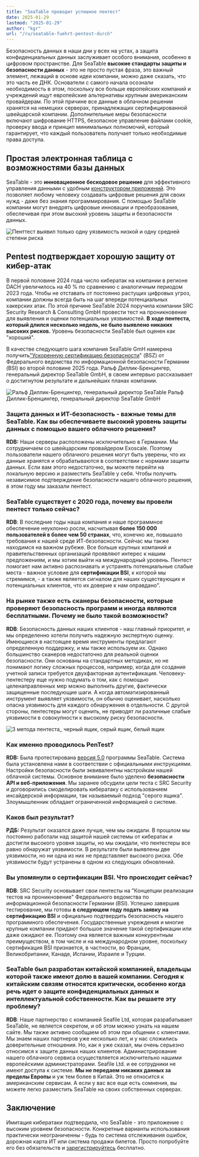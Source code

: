 ```yaml
---
title: "SeaTable проводит успешное пентест"
date: 2025-01-29
lastmod: "2025-01-29"
author: "kgr"
url: "/ru/seatable-fuehrt-pentest-durch"
---
```


Безопасность данных в наши дни у всех на устах, а защита конфиденциальных данных заслуживает особого внимания, особенно в цифровом пространстве. Для SeaTable **высокие стандарты защиты и безопасности данных** - это не просто пустая фраза, это важный элемент, лежащий в основе идеи компании, можно даже сказать, что это часть ее ДНК. Основатели с самого начала осознали необходимость в этом, поскольку все больше европейских компаний и учреждений ищут европейские альтернативы крупным американским провайдерам. По этой причине все данные в облачном решении хранятся на немецких серверах, принадлежащих сертифицированной швейцарской компании. Дополнительные меры безопасности включают шифрование HTTPS, безопасное управление файлами cookie, проверку ввода и принцип минимальных полномочий, который гарантирует, что каждый пользователь получает только необходимые права доступа.

## Простая электронная таблица с возможностями базы данных

SeaTable - это **инновационное бескодовое решение** для эффективного управления данными с удобным [конструктором приложений](https://seatable.io/ru/docs/apps/universelle-app/). Это позволяет любому человеку создавать цифровые решения для своих нужд - даже без знания программирования. С помощью SeaTable компании могут внедрять цифровые инновации и преобразования, обеспечивая при этом высокий уровень защиты и безопасности данных.

![Пенттест выявил только одну уязвимость низкой и одну средней степени риска](https://seatable.io/wp-content/uploads/2025/01/Pentest-Ergebnis-1-711x474.png)

## Pentest подтверждает хорошую защиту от кибер-атак

В первой половине 2024 года число кибератак на компании в регионе DACH увеличилось на 40 % по сравнению с аналогичным периодом 2023 года. Чтобы не отставать от постоянно растущих цифровых угроз, компании должны всегда быть на шаг впереди потенциальных хакерских атак. По этой причине SeaTable 2024 поручила компании SRC Security Research & Consulting GmbH провести тест на проникновение для выявления и оценки потенциальных уязвимостей. **В ходе пентеста, который длился несколько недель, не было выявлено никаких высоких рисков.** Уровень безопасности SeaTable был оценен как "хороший".

В качестве следующего шага компания SeaTable GmH намерена получить["Ускоренную сертификацию безопасности](https://www.bsi.bund.de/DE/Themen/Unternehmen-und-Organisationen/Standards-und-Zertifizierung/Zertifizierung-und-Anerkennung/Zertifizierung-von-Produkten/Beschleunigte-Sicherheitszertifizierung/beschleunigte-sicherheitszertifizierung_node.html)" (BSZ) от Федерального ведомства по информационной безопасности Германии (BSI) во второй половине 2025 года. Ральф Диллик-Бренцингер, генеральный директор SeaTable GmbH, в своем интервью рассказывает о достигнутом результате и дальнейших планах компании.

![Ральф Диллик-Бренцингер, генеральный директор SeaTable](https://seatable.io/wp-content/uploads/2025/01/Pentest-RDB-711x474.png) Ральф Диллик-Бренцингер, генеральный директор SeaTable GmbH

### Защита данных и ИТ-безопасность - важные темы для SeaTable. Как вы обеспечиваете высокий уровень защиты данных с помощью вашего облачного решения?

**RDB:** Наши серверы расположены исключительно в Германии. Мы сотрудничаем со швейцарским провайдером Exoscale. Поэтому пользователи нашего облачного решения могут быть уверены, что их данные хранятся и обрабатываются в соответствии с нормами защиты данных. Если вам этого недостаточно, вы можете перейти на локальную версию и разместить SeaTable у себя. Чтобы получить независимое подтверждение безопасности нашего облачного решения, в этом году мы заказали пентест.

### SeaTable существует с 2020 года, почему вы провели пентест только сейчас?

**RDB**: В последние годы наша компания и наше программное обеспечение неуклонно росли, насчитывая **более 150 000 пользователей в более чем 50 странах**, что, конечно же, повышало требования к нашей среде ИТ-безопасности. Сейчас мы также находимся на важном рубеже. Все больше крупных компаний и правительственных организаций проявляют интерес к нашим предложениям, и мы хотим выйти на международный уровень. Пентест помогает нам активно распознавать и устранять потенциальные слабые места - важное условие для **сертификации BSI**, к которой мы стремимся, - а также является сигналом для наших существующих и потенциальных клиентов, что их доверие к нам оправдано". 

### На рынке также есть сканеры безопасности, которые проверяют безопасность программ и иногда являются бесплатными. Почему не было такой возможности?

**RDB**: Безопасность данных наших клиентов - наш главный приоритет, и мы определенно хотели получить надежную экспертную оценку. Имеющиеся в настоящее время инструменты предлагают определенную поддержку, и мы также используем их. Однако большинство сканеров недостаточно для реальной оценки безопасности. Они основаны на стандартных методиках, но не понимают логику сложных процессов, например, когда для создания учетной записи требуется двухфакторная аутентификация. Человеку-пентестеру еще нужно подумать о том, как с помощью целенаправленных мер можно выполнить другие, фактически защищенные последующие шаги. А когда автоматизированный инструмент выявляет уязвимости, он обычно оценивает, насколько опасна уязвимость для каждого обнаружения в отдельности. С другой стороны, пентестеры могут оценить, не приводят ли различные слабые уязвимости в совокупности к высокому риску безопасности.

![3 метода пентеста_ черный ящик, серый ящик, белый ящик](https://seatable.io/wp-content/uploads/2025/01/Pentest-Methoden-1-711x474.png)

### Как именно проводилось PenTest?

**RDB:** Была протестирована [версия 5.0](https://seatable.io/ru/seatable-release-5-0/) программы SeaTable. Система была установлена нами в соответствии с официальными инструкциями. Настройки безопасности были эквивалентны настройкам нашей облачной системы. Основное внимание было уделено **безопасности API и веб-приложения**. Мы заранее обсудили цели теста с SRC Security и договорились смоделировать кибератаку с использованием инсайдерской информации, так называемый подход "серого ящика". Злоумышленник обладает ограниченной информацией о системе.

### Каков был результат?

**РДБ:** Результат оказался даже лучше, чем мы ожидали. В прошлом мы постоянно работали над защитой нашей системы от кибератак и достигли высокого уровня защиты, но мы ожидали, что пентестеры все равно обнаружат уязвимости. В результате были выявлены две уязвимости, но ни одна из них не представляет высокого риска. Обе уязвимости будут устранены в одном из следующих обновлений.

### Вы упомянули о сертификации BSI. Что происходит сейчас?

**RDB**: SRC Security основывает свои пентесты на "Концепции реализации тестов на проникновение" Федерального ведомства по информационной безопасности Германии (BSI). Успешно завершив тестирование, мы готовы **в следующем году подать заявку на сертификацию BSI** и официально подтвердить безопасность нашего программного обеспечения. Государственные учреждения и многие крупные компании придают большое значение такой сертификации или даже ожидают ее. Поэтому она является важным конкурентным преимуществом, в том числе и на международном уровне, поскольку сертификация BSI признается, в частности, во Франции, Великобритании, Канаде, Испании, Израиле и Турции.

### SeaTable был разработан китайской компанией, владельцы которой также имеют долю в вашей компании. Сегодня к китайским связям относятся критически, особенно когда речь идет о защите конфиденциальных данных и интеллектуальной собственности. Как вы решаете эту проблему?

**RDB**: Наше партнерство с компанией Seafile Ltd, которая разрабатывает SeaTable, не является секретом, и об этом можно узнать на нашем сайте. Мы также активно сообщаем об этом при общении с клиентами. Мы знаем наших партнеров уже несколько лет, и у нас сложились доверительные отношения. Но, как я уже сказал, мы очень серьезно относимся к защите данных наших клиентов. Администрирование нашего облачного сервиса осуществляется исключительно нашими европейскими администраторами. Seafile Ltd. и ее сотрудники не имеют доступа к системе. **Мы не передаем никаких данных за пределы Европы** и уж тем более в Китай. Это не относится к американским сервисам. А если у вас все еще есть сомнения, вы можете легко разместить SeaTable на своих собственных серверах. 

## Заключение

Имитация кибератаки подтвердила, что SeaTable - это приложение с высоким уровнем безопасности. Конкретные варианты использования практически неограниченны - будь то система отслеживания ошибок, дорожная карта ИТ или система продажи билетов. Просто попробуйте его без обязательств и [зарегистрируйтесь](https://seatable.io/ru/registrierung/) бесплатно.
